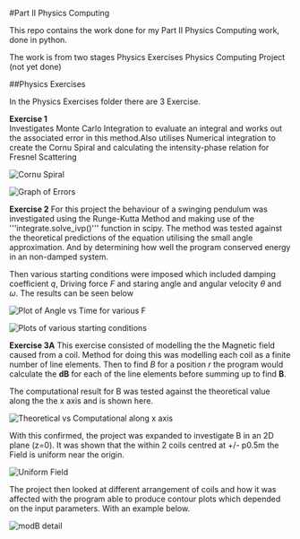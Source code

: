 #Part II Physics Computing

This repo contains the work done for my Part II Physics Computing work, done in python.

The work is from two stages
  Physics Exercises
  Physics Computing Project (not yet done)
  
##Physics Exercises

In the Physics Exercises folder there are 3 Exercise.

**Exercise 1**  
Investigates Monte Carlo Integration to evaluate an integral and works out the associated error in this method.Also utilises Numerical integration to create the Cornu Spiral and calculating the intensity-phase relation for Fresnel Scattering

![Cornu Spiral](file:///Users/James/git/Part-II-Physics/Physics-Part-II-Exercises/src/Exercise1/Cornu-Spiral.png)

![Graph of Errors](file:///Users/James/git/Part-II-Physics/Physics-Part-II-Exercises/src/Exercise1/Error-Nloglog.png)


**Exercise 2** 
For this project the behaviour of a swinging pendulum was investigated using the Runge-Kutta Method and making use of the '''integrate.solve_ivp()''' function in scipy. The method was tested against the theoretical predictions of the equation utilising the small angle approximation. And by determining how well the program conserved energy in an non-damped system.

Then various starting conditions were imposed which included damping coefficient *q*, Driving force *F* and staring angle and angular velocity *θ* and *ω*. The results can be seen below

![Plot of Angle vs Time for various F](file:///Users/James/git/Part-II-Physics/Physics-Part-II-Exercises/src/Exercise2/Angle-time-Forced.png)

![Plots of various starting conditions](file:///Users/James/git/Part-II-Physics/Physics-Part-II-Exercises/src/Exercise2/Velocity-Angle%20Graph%20for%20different%20starting%20Conditions.png)


**Exercise 3A**
This exercise consisted of modelling the the Magnetic field caused from a coil. 
Method for doing this was modelling each coil as a finite number of line elements. Then to find *B* for a position *r* the program would calculate the **dB** for each of the line elements before summing up to find **B**.

The computational result for B was tested against the theoretical value along the the x axis and is shown here.

![Theoretical vs Computational along x axis](file:///Users/James/git/Part-II-Physics/Physics-Part-II-Exercises/src/Exercise3A/B%20field%20against%20x%20for%20Theory%20and%20Model.png)

With this confirmed, the project was expanded to investigate B in an 2D plane (z=0). It was shown that the within 2 coils centred at +/- p0.5m the Field is uniform near the origin.

![Uniform Field](file:///Users/James/git/Part-II-Physics/Physics-Part-II-Exercises/src/Exercise3A/Fractional%20change%20in%20ModB%20field%20across%20an%20area%20of%20Y%20and%20X%20in%20the%20z%20=%200%20plane.png)

The project then looked at different arrangement of coils and how it was affected with the program able to produce contour plots which depended on the input parameters. With an example below.

![modB detail](file:///Users/James/git/Part-II-Physics/Physics-Part-II-Exercises/src/Exercise3A/modB%20-%20detail%20radius%201,%20N%20=%2010.png)


